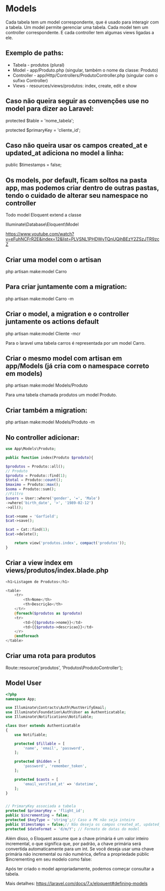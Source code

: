 # Models

Cada tabela tem um model correspondente, que é usado para interagir com a tabela. Um model permite gerenciar uma tabela. Cada model tem um controller correspondente. E cada controller tem algumas views ligadas a ele.

## Exemplo de paths:

- Tabela - produtos (plural)
- Model - app/Produto.php (singular, também o nome da classe: Produto)
- Controller - app/Http/Controllers/ProdutoController.php (singular com o sufixo Controller)
- Views - resources/views/produtos: index, create, edit e show

## Caso não queira seguir as convenções use no model para dizer ao Laravel:

protected $table = 'nome_tabela';

protected $primaryKey = 'cliente_id';

## Caso não queira usar os campos created_at e updated_at adiciona no model a linha:

public $timestamps = false;

## Os models, por default, ficam soltos na pasta app, mas podemos criar dentro de outras pastas, tendo o cuidado de alterar seu namespace no controller

Todo model Eloquent extend a classe

Illuminate\Database\Eloquent\Model

https://www.youtube.com/watch?v=eFuhNCFrR2E&index=12&list=PLVSNL1PHDWvTQnUQjhBEzY2ZSzJTR9zcZ

## Criar uma model com o artisan

php artisan make:model Carro

## Para criar juntamente com a migration:
php artisan make:model Carro -m

## Criar o model, a migration e o controller juntamente os actions default
php artisan make:model Cliente -mcr

Para o laravel uma tabela carros é representada por um model Carro.

## Criar o mesmo model com artisan em app/Models (já cria com o namespace correto em models)
php artisan make:model Models/Produto

Para uma tabela chamada produtos um model Produto.

## Criar também a migration:
php artisan make:model Models/Produto -m

## No controller adicionar:
```php
use App\Models\Produto;

public function index(Produto $produto){

$produtos = Produto::all();
// Produto
$produto = Produto::find(1);
$total = Produto::count();
$maximo = Produto::max();
$soma = Produto::sum();
//Filtro
$users = User::where('gender', '=', 'Male')
->where('birth_date', '>', '1989-02-12')
->all();

$cat->name = 'Garfield';
$cat->save();

$cat = Cat::find(1);
$cat->delete();

	return view('produtos.index', compact('produtos'));
}
```
## Criar a view index em views/produtos/index.blade.php
```php
<h1>Listagem de Produtos</h1>

<table>
	<tr>
		<th>Nome</th>
		<th>Descrição</th>
	</tr>
	@foreach($produtos as $produto)
	<tr>
		<td>{{$produto->nome}}</td>
		<td>{{$produto->descricao}}</td>
	</r>
	@endforeach
</table>
```
## Criar uma rota para produtos

Route::resource('produtos', 'Produtos\ProdutoController');


## Model User
```php
<?php
namespace App;

use Illuminate\Contracts\Auth\MustVerifyEmail;
use Illuminate\Foundation\Auth\User as Authenticatable;
use Illuminate\Notifications\Notifiable;

class User extends Authenticatable
{
    use Notifiable;

    protected $fillable = [
        'name', 'email', 'password',
    ];

    protected $hidden = [
        'password', 'remember_token',
    ];

    protected $casts = [
        'email_verified_at' => 'datetime',
    ];
}


// PrimaryKey associada a tabela
protected $primaryKey = 'flight_id';
public $incrementing = false;
protected $keyType = 'string';// Caso a PK não seja inteiro
public $timestamps = false;// Não deseja os campos created_at, updated_at e deleted_at
protected $dateFormat = 'd/m/Y'; // Formato de datas do model
```
Além disso, o Eloquent assume que a chave primária é um valor inteiro incremental, o que significa que, por padrão, a chave primária será convertida automaticamente para um int. Se você deseja usar uma chave primária não incremental ou não numérica, defina a propriedade públic $incrementing em seu modelo como false:

Após ter criado o model apropriadamente, podemos começar consultar a tabela.

Mais detalhes:
https://laravel.com/docs/7.x/eloquent#defining-models

